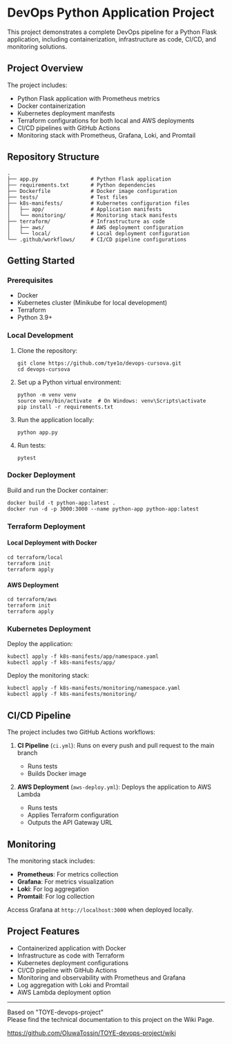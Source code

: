 # DevOps Python Application Project

This project demonstrates a complete DevOps pipeline for a Python Flask application, including containerization, infrastructure as code, CI/CD, and monitoring solutions.

## Project Overview

The project includes:

- Python Flask application with Prometheus metrics
- Docker containerization
- Kubernetes deployment manifests
- Terraform configurations for both local and AWS deployments
- CI/CD pipelines with GitHub Actions
- Monitoring stack with Prometheus, Grafana, Loki, and Promtail

## Repository Structure

```
.
├── app.py                 # Python Flask application
├── requirements.txt       # Python dependencies
├── Dockerfile             # Docker image configuration
├── tests/                 # Test files
├── k8s-manifests/         # Kubernetes configuration files
│   ├── app/               # Application manifests
│   └── monitoring/        # Monitoring stack manifests
├── terraform/             # Infrastructure as code
│   ├── aws/               # AWS deployment configuration
│   └── local/             # Local deployment configuration
└── .github/workflows/     # CI/CD pipeline configurations
```

## Getting Started

### Prerequisites

- Docker
- Kubernetes cluster (Minikube for local development)
- Terraform
- Python 3.9+

### Local Development

1. Clone the repository:
   ```
   git clone https://github.com/tye1o/devops-cursova.git
   cd devops-cursova
   ```

2. Set up a Python virtual environment:
   ```
   python -m venv venv
   source venv/bin/activate  # On Windows: venv\Scripts\activate
   pip install -r requirements.txt
   ```

3. Run the application locally:
   ```
   python app.py
   ```

4. Run tests:
   ```
   pytest
   ```

### Docker Deployment

Build and run the Docker container:

```
docker build -t python-app:latest .
docker run -d -p 3000:3000 --name python-app python-app:latest
```

### Terraform Deployment

#### Local Deployment with Docker

```
cd terraform/local
terraform init
terraform apply
```

#### AWS Deployment

```
cd terraform/aws
terraform init
terraform apply
```

### Kubernetes Deployment

Deploy the application:

```
kubectl apply -f k8s-manifests/app/namespace.yaml
kubectl apply -f k8s-manifests/app/
```

Deploy the monitoring stack:

```
kubectl apply -f k8s-manifests/monitoring/namespace.yaml
kubectl apply -f k8s-manifests/monitoring/
```

## CI/CD Pipeline

The project includes two GitHub Actions workflows:

1. **CI Pipeline** (`ci.yml`): Runs on every push and pull request to the main branch
   - Runs tests
   - Builds Docker image

2. **AWS Deployment** (`aws-deploy.yml`): Deploys the application to AWS Lambda
   - Runs tests
   - Applies Terraform configuration
   - Outputs the API Gateway URL

## Monitoring

The monitoring stack includes:

- **Prometheus**: For metrics collection
- **Grafana**: For metrics visualization
- **Loki**: For log aggregation
- **Promtail**: For log collection

Access Grafana at `http://localhost:3000` when deployed locally.

## Project Features

- Containerized application with Docker
- Infrastructure as code with Terraform
- Kubernetes deployment configurations
- CI/CD pipeline with GitHub Actions
- Monitoring and observability with Prometheus and Grafana
- Log aggregation with Loki and Promtail
- AWS Lambda deployment option

---

Based on "TOYE-devops-project"  
Please find the technical documentation to this project on the Wiki Page.

https://github.com/OluwaTossin/TOYE-devops-project/wiki
